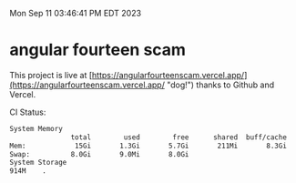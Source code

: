 Mon Sep 11 03:46:41 PM EDT 2023

# angular fourteen scam


This project is live at [https://angularfourteenscam.vercel.app/](https://angularfourteenscam.vercel.app/ "dog!") thanks to Github and Vercel.

CI Status: 

```bash
System Memory
               total        used        free      shared  buff/cache   available
Mem:            15Gi       1.3Gi       5.7Gi       211Mi       8.3Gi        13Gi
Swap:          8.0Gi       9.0Mi       8.0Gi
System Storage
914M	.
```
